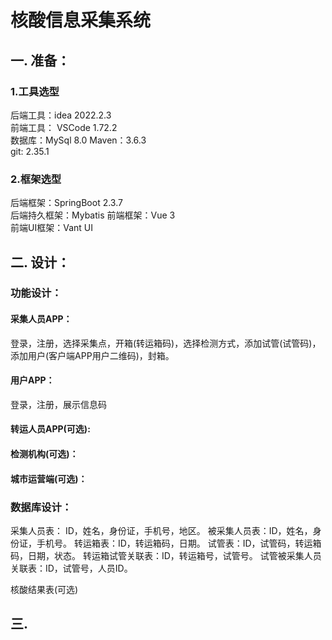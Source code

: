 # 核酸信息采集系统

## 一. 准备：

### 1.工具选型

后端工具：idea 2022.2.3  
前端工具： VSCode 1.72.2  
数据库：MySql 8.0
Maven：3.6.3  
git: 2.35.1

### 2.框架选型

后端框架：SpringBoot 2.3.7  
后端持久框架：Mybatis
前端框架：Vue 3  
前端UI框架：Vant UI

## 二. 设计：

### 功能设计：

#### 采集人员APP：

登录，注册，选择采集点，开箱(转运箱码)，选择检测方式，添加试管(试管码)，添加用户(客户端APP用户二维码)，封箱。

#### 用户APP：

登录，注册，展示信息码

#### 转运人员APP(可选):

#### 检测机构(可选)：

#### 城市运营端(可选)：

### 数据库设计：

采集人员表： ID，姓名，身份证，手机号，地区。
被采集人员表：ID，姓名，身份证，手机号。
转运箱表：ID，转运箱码，日期。
试管表：ID，试管码，转运箱码，日期，状态。
转运箱试管关联表：ID，转运箱号，试管号。
试管被采集人员关联表：ID，试管号，人员ID。

核酸结果表(可选)

## 三.